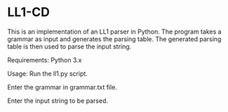 # LL1-CD

This is an implementation of an LL1 parser in Python. The program takes a grammar as input and generates the parsing table. The generated parsing table is then used to parse the input string.

Requirements:
Python 3.x

Usage:
Run the ll1.py script.

Enter the grammar in grammar.txt file. 

Enter the input string to be parsed.
